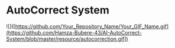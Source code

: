 # AutoCorrect System

![]([https://github.com/Your_Repository_Name/Your_GIF_Name.gif](https://github.com/Hamza-Bubere-43/AI-AutoCorrect-System/blob/master/resource/autocorrection.gif])
